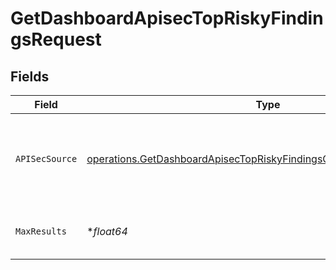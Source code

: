 # GetDashboardApisecTopRiskyFindingsRequest


## Fields

| Field                                                                                                                                                      | Type                                                                                                                                                       | Required                                                                                                                                                   | Description                                                                                                                                                |
| ---------------------------------------------------------------------------------------------------------------------------------------------------------- | ---------------------------------------------------------------------------------------------------------------------------------------------------------- | ---------------------------------------------------------------------------------------------------------------------------------------------------------- | ---------------------------------------------------------------------------------------------------------------------------------------------------------- |
| `APISecSource`                                                                                                                                             | [operations.GetDashboardApisecTopRiskyFindingsQueryParamAPISecSource](../../models/operations/getdashboardapisectopriskyfindingsqueryparamapisecsource.md) | :heavy_check_mark:                                                                                                                                         | source filter. an enum representing the source of the APIs service in scope                                                                                |
| `MaxResults`                                                                                                                                               | **float64*                                                                                                                                                 | :heavy_minus_sign:                                                                                                                                         | The number of entries to return (pagination)                                                                                                               |